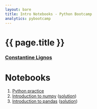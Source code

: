 ```yaml
---
layout: bare
title: Intro Notebooks - Python Bootcamp
analytics: pybootcamp
---
```

<div class="titleblock">
  <h1>{{ page.title }}</h1>
  <h3><a href="..">Constantine Lignos</a></h3>
</div>

# Notebooks
1. [Python practice](https://github.com/ConstantineLignos/constantinelignos.github.io/blob/master/pybootcamp/notebooks/Python_Practice.ipynb)
1. [Introduction to numpy](https://github.com/ConstantineLignos/constantinelignos.github.io/blob/master/pybootcamp/notebooks/Numpy_Demo_Stub.ipynb) ([solution](https://github.com/ConstantineLignos/constantinelignos.github.io/blob/master/pybootcamp/notebooks/Numpy_Demo.ipynb))
1. [Introduction to pandas](https://github.com/ConstantineLignos/constantinelignos.github.io/blob/master/pybootcamp/notebooks/Pandas_Demo_Stub.ipynb) ([solution](https://github.com/ConstantineLignos/constantinelignos.github.io/blob/master/pybootcamp/notebooks/Pandas_Demo.ipynb))
